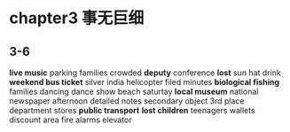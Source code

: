 # chapter3 事无巨细

## 3-6
**live music**
parking
families
crowded
**deputy**
conference
**lost**
sun hat
drink
**weekend bus ticket**
silver
india
helicopter
filed
minutes
**biological fishing**
families
dancing
dance show
beach
saturtay
**local museum**
national newspaper
afternoon
detailed notes
secondary object
3rd place
department stores
**public transport**
**lost children**
teenagers
wallets
discount
area
fire alarms
elevator
